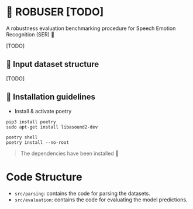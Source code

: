 # 💪 ROBUSER [TODO]
A robustness evaluation benchmarking procedure for Speech Emotion Recognition (SER) 💬

[TODO]

## 📑 Input dataset structure 

[TODO]

## 💁 Installation guidelines

- Install & activate poetry

```
pip3 install poetry
sudo apt-get install libasound2-dev
```

```
poetry shell
poetry install --no-root
```

> The dependencies have been installed 👏

# Code Structure

- `src/parsing`: contains the code for parsing the datasets.
- `src/evaluation`: contains the code for evaluating the model predictions.
